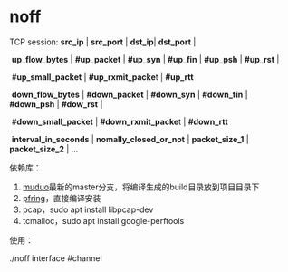 # noff

TCP session: **src_ip** | **src_port** | **dst_ip**| **dst_port** | 

​                       **up_flow_bytes** | **#up_packet** | **#up_syn** | **#up_fin** | **#up_psh** | **#up_rst** | 

​                      \#**up_small_packet** | **#up_rxmit_packe**t | **#up_rtt**

​                       **down_flow_bytes** | **#down_packet** | **#down_syn** | **#down_fin** | **#down_psh** | **#dow_rst** | 

​                      \#**down_small_packet** | **#down_rxmit_packe**t | **#down_rtt**

​                      **interval_in_seconds** | **nomally_closed_or_not** | **packet_size_1** | **packet_size_2** | ... 

依赖库：

1. [muduo](https://github.com/chenshuo/muduo)最新的master分支，将编译生成的build目录放到项目目录下
2. [pfring](https://github.com/ntop/PF_RING)，直接编译安装
3. pcap，sudo apt install libpcap-dev
4. tcmalloc，sudo apt install google-perftools

使用：

./noff interface #channel



